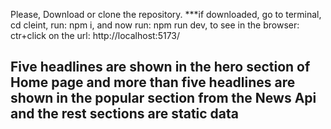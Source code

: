 Please, Download or clone the repository.
\*\*\*if downloaded, go to terminal, cd cleint, run: npm i,
and now run: npm run dev,
to see in the browser: ctr+click on the url:
http://localhost:5173/

## Five headlines are shown in the hero section of Home page and more than five headlines are shown in the popular section from the News Api and the rest sections are static data
